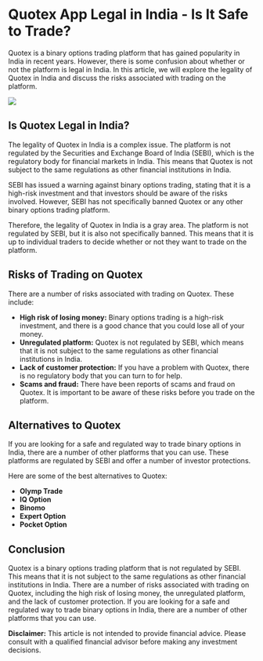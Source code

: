 # Quotex App Legal in India - Is It Safe to Trade?

Quotex is a binary options trading platform that has gained popularity
in India in recent years. However, there is some confusion about whether
or not the platform is legal in India. In this article, we will explore
the legality of Quotex in India and discuss the risks associated with
trading on the platform.

[![](https://static.quotex.io/files/1_en/300_250.jpg)](https://traff.sbs/brokerqxsignupf)

## Is Quotex Legal in India?

The legality of Quotex in India is a complex issue. The platform is not
regulated by the Securities and Exchange Board of India (SEBI), which is
the regulatory body for financial markets in India. This means that
Quotex is not subject to the same regulations as other financial
institutions in India.

SEBI has issued a warning against binary options trading, stating that
it is a high-risk investment and that investors should be aware of the
risks involved. However, SEBI has not specifically banned Quotex or any
other binary options trading platform.

Therefore, the legality of Quotex in India is a gray area. The platform
is not regulated by SEBI, but it is also not specifically banned. This
means that it is up to individual traders to decide whether or not they
want to trade on the platform.

## Risks of Trading on Quotex

There are a number of risks associated with trading on Quotex. These
include:

-   **High risk of losing money:** Binary options trading is a high-risk
    investment, and there is a good chance that you could lose all of
    your money.
-   **Unregulated platform:** Quotex is not regulated by SEBI, which
    means that it is not subject to the same regulations as other
    financial institutions in India.
-   **Lack of customer protection:** If you have a problem with Quotex,
    there is no regulatory body that you can turn to for help.
-   **Scams and fraud:** There have been reports of scams and fraud on
    Quotex. It is important to be aware of these risks before you trade
    on the platform.

## Alternatives to Quotex

If you are looking for a safe and regulated way to trade binary options
in India, there are a number of other platforms that you can use. These
platforms are regulated by SEBI and offer a number of investor
protections.

Here are some of the best alternatives to Quotex:

-   **Olymp Trade**
-   **IQ Option**
-   **Binomo**
-   **Expert Option**
-   **Pocket Option**

## Conclusion

Quotex is a binary options trading platform that is not regulated by
SEBI. This means that it is not subject to the same regulations as other
financial institutions in India. There are a number of risks associated
with trading on Quotex, including the high risk of losing money, the
unregulated platform, and the lack of customer protection. If you are
looking for a safe and regulated way to trade binary options in India,
there are a number of other platforms that you can use.

**Disclaimer:** This article is not intended to provide financial
advice. Please consult with a qualified financial advisor before making
any investment decisions.

